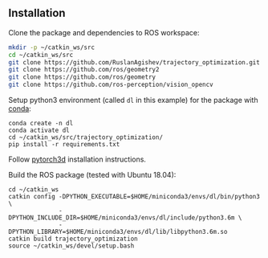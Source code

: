 ## Installation

Clone the package and dependencies to ROS workspace:
```bash
mkdir -p ~/catkin_ws/src
cd ~/catkin_ws/src
git clone https://github.com/RuslanAgishev/trajectory_optimization.git
git clone https://github.com/ros/geometry2
git clone https://github.com/ros/geometry
git clone https://github.com/ros-perception/vision_opencv
```
Setup python3 environment (called `dl` in this example) for the package with
[conda](https://docs.conda.io/en/latest/miniconda.html):
```
conda create -n dl
conda activate dl
cd ~/catkin_ws/src/trajectory_optimization/
pip install -r requirements.txt
```
Follow [pytorch3d](https://github.com/facebookresearch/pytorch3d/blob/master/INSTALL.md)
installation instructions.

Build the ROS package (tested with Ubuntu 18.04):
```
cd ~/catkin_ws
catkin config -DPYTHON_EXECUTABLE=$HOME/miniconda3/envs/dl/bin/python3  \
              -DPYTHON_INCLUDE_DIR=$HOME/miniconda3/envs/dl/include/python3.6m \
              -DPYTHON_LIBRARY=$HOME/miniconda3/envs/dl/lib/libpython3.6m.so
catkin build trajectory_optimization
source ~/catkin_ws/devel/setup.bash
```